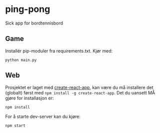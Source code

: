 # ping-pong
Sick app for bordtennisbord

## Game
Installér pip-moduler fra requirements.txt.
Kjør med:

```
python main.py
```

## Web
Prosjektet er laget med [create-react-app](https://github.com/facebookincubator/create-react-app), kan være du må installere det (globalt) først med `npm install -g create-react-app`.
Det du uansett MÅ gjøre for installasjon er:

```
npm install
```

For å starte dev-server kan du kjøre:

```
npm start
```
